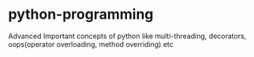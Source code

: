 # python-programming
Advanced Important concepts of python like multi-threading, decorators, oops(operator overloading, method overriding) etc
